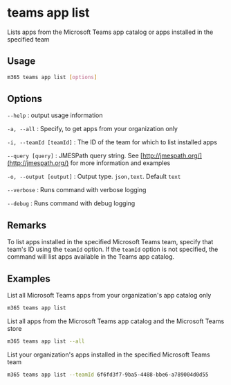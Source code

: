 # teams app list

Lists apps from the Microsoft Teams app catalog or apps installed in the specified team

## Usage

```sh
m365 teams app list [options]
```

## Options

`--help`
: output usage information

`-a, --all`
: Specify, to get apps from your organization only

`-i, --teamId [teamId]`
: The ID of the team for which to list installed apps

`--query [query]`
: JMESPath query string. See [http://jmespath.org/](http://jmespath.org/) for more information and examples

`-o, --output [output]`
: Output type. `json,text`. Default `text`

`--verbose`
: Runs command with verbose logging

`--debug`
: Runs command with debug logging

## Remarks

To list apps installed in the specified Microsoft Teams team, specify that team's ID using the `teamId` option. If the `teamId` option is not specified, the command will list apps available in the Teams app catalog.

## Examples

List all Microsoft Teams apps from your organization's app catalog only

```sh
m365 teams app list
```

List all apps from the Microsoft Teams app catalog and the Microsoft Teams store

```sh
m365 teams app list --all
```

List your organization's apps installed in the specified Microsoft Teams team

```sh
m365 teams app list --teamId 6f6fd3f7-9ba5-4488-bbe6-a789004d0d55
```